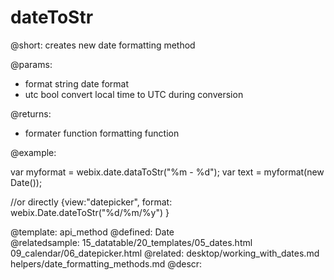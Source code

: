 dateToStr
=============


@short:
	creates new date formatting method

@params:
- format		string		date format
- utc		bool		convert local time to UTC during conversion


@returns:
- formater      function 	formatting function

@example:

var myformat = webix.date.dataToStr("%m - %d");
var text = myformat(new Date());

//or directly
{view:"datepicker", 
 format: webix.Date.dateToStr("%d/%m/%y")
 }

@template:	api_method
@defined:	Date	
@relatedsample:
	15_datatable/20_templates/05_dates.html
    09_calendar/06_datepicker.html
@related:
	desktop/working_with_dates.md
    helpers/date_formatting_methods.md
@descr:



